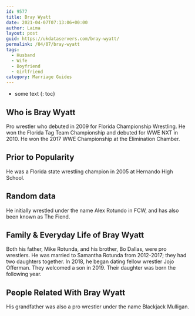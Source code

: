 ```yaml
---
id: 9577
title: Bray Wyatt
date: 2021-04-07T07:13:06+00:00
author: Laima
layout: post
guid: https://ukdataservers.com/bray-wyatt/
permalink: /04/07/bray-wyatt
tags:
  - Husband
  - Wife
  - Boyfriend
  - Girlfriend
category: Marriage Guides
---
```


* some text
{: toc}


## Who is Bray Wyatt
                  
                  
                  
Pro wrestler who debuted in 2009 for Florida Championship Wrestling. He won the Florida Tag Team Championship and debuted for WWE NXT in 2010. He won the 2017 WWE Championship at the Elimination Chamber.
                  
              
            
              
            
                
                
                
## Prior to Popularity
                  
                  
                  
He was a Florida state wrestling champion in 2005 at Hernando High School.
                  
              
            
              
            
                
                
                
## Random data
                  
                  
                  
He initially wrestled under the name Alex Rotundo in FCW, and has also been known as The Fiend.
                  
              
            
              
            
                
                
                
## Family & Everyday Life of Bray Wyatt
                  
                  
                  
Both his father, Mike Rotunda, and his brother, Bo Dallas, were pro wrestlers. He was married to Samantha Rotunda from 2012-2017; they had two daughters together. In 2018, he began dating fellow wrestler Jojo Offerman. They welcomed a son in 2019. Their daughter was born the following year.
                  
              
            
              
            
                
                
                
## People Related With Bray Wyatt
                  
                  
                  
His grandfather was also a pro wrestler under the name Blackjack Mulligan.
                  
              
            
              
            
                
              
            
              
              
            
            
              
            
          
          
          